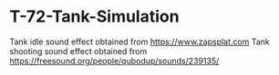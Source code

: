 # T-72-Tank-Simulation
Tank idle sound effect obtained from https://www.zapsplat.com
Tank shooting sound effect obtained from https://freesound.org/people/qubodup/sounds/239135/
